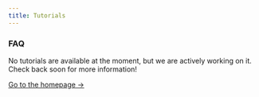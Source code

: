 ```yaml
---
title: Tutorials
---
```



<div class="card">
  <h3>FAQ</h3>
  <p>No tutorials are available at the moment, but we are actively working on it. Check back soon for more information!</p>
  <a href="../" class="card-link">Go to the homepage &rarr;</a>
</div>